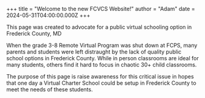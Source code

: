 +++
title = "Welcome to the new FCVCS Website!"
author = "Adam"
date = 2024-05-31T04:00:00.000Z
+++

This page was created to advocate for a public virtual schooling option in Frederick County, MD

When the grade 3-8 Remote Virtual Program was shut down at FCPS, many parents and students were left distraught by the lack of quality public school options in Frederick County. While in person classrooms are ideal for many students, others find it hard to focus in chaotic 30+ child classrooms.

The purpose of this page is raise awareness for this critical issue in hopes that one day a Virtual Charter School could be setup in Frederick County to meet the needs of these students.
